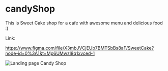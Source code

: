 # candyShop

This is Sweet Cake shop for a cafe with awesome menu and delicious food :)

Link:

https://www.figma.com/file/X3mbJVCjEUb7BMTSbBs8aF/SweetCake?node-id=0%3A1&t=Mp6UMwzl8q1xvced-1


![Landing page Candy Shop](https://user-images.githubusercontent.com/120313863/230910278-0bc318d5-b0dc-4df1-a701-68c8e21b08c1.png)
